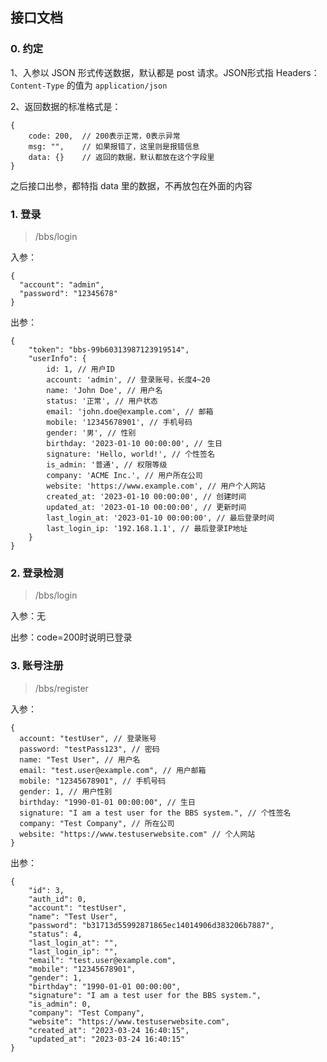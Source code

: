 ## 接口文档

### 0. 约定

1、入参以 JSON 形式传送数据，默认都是 post 请求。JSON形式指 Headers：``Content-Type`` 的值为 ``application/json``

2、返回数据的标准格式是：

```
{
    code: 200,  // 200表示正常，0表示异常
    msg: "",    // 如果报错了，这里则是报错信息
    data: {}    // 返回的数据，默认都放在这个字段里
}
```

之后接口出参，都特指 data 里的数据，不再放包在外面的内容

### 1. 登录

> /bbs/login

入参：

```
{
  "account": "admin",
  "password": "12345678"
}
```

出参：

```
{
    "token": "bbs-99b60313987123919514",
    "userInfo": {
        id: 1, // 用户ID
        account: 'admin', // 登录账号，长度4~20
        name: 'John Doe', // 用户名
        status: '正常', // 用户状态
        email: 'john.doe@example.com', // 邮箱
        mobile: '12345678901', // 手机号码
        gender: '男', // 性别
        birthday: '2023-01-10 00:00:00', // 生日
        signature: 'Hello, world!', // 个性签名
        is_admin: '普通', // 权限等级
        company: 'ACME Inc.', // 用户所在公司
        website: 'https://www.example.com', // 用户个人网站
        created_at: '2023-01-10 00:00:00', // 创建时间
        updated_at: '2023-01-10 00:00:00', // 更新时间
        last_login_at: '2023-01-10 00:00:00', // 最后登录时间
        last_login_ip: '192.168.1.1', // 最后登录IP地址
    }
}
```

### 2. 登录检测

> /bbs/login

入参：无

出参：code=200时说明已登录

### 3. 账号注册

> /bbs/register

入参：

```
{
  account: "testUser", // 登录账号
  password: "testPass123", // 密码
  name: "Test User", // 用户名
  email: "test.user@example.com", // 用户邮箱
  mobile: "12345678901", // 手机号码
  gender: 1, // 用户性别
  birthday: "1990-01-01 00:00:00", // 生日
  signature: "I am a test user for the BBS system.", // 个性签名
  company: "Test Company", // 所在公司
  website: "https://www.testuserwebsite.com" // 个人网站
}
```

出参：

```
{
    "id": 3,
    "auth_id": 0,
    "account": "testUser",
    "name": "Test User",
    "password": "b31713d55992871865ec14014906d383206b7887",
    "status": 4,
    "last_login_at": "",
    "last_login_ip": "",
    "email": "test.user@example.com",
    "mobile": "12345678901",
    "gender": 1,
    "birthday": "1990-01-01 00:00:00",
    "signature": "I am a test user for the BBS system.",
    "is_admin": 0,
    "company": "Test Company",
    "website": "https://www.testuserwebsite.com",
    "created_at": "2023-03-24 16:40:15",
    "updated_at": "2023-03-24 16:40:15"
}
```